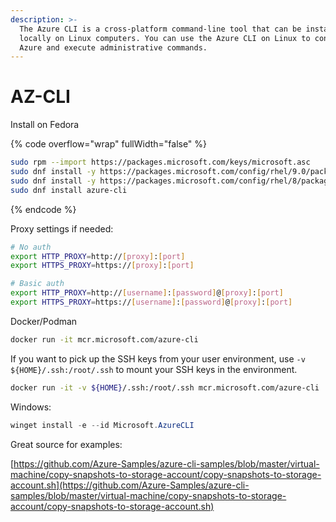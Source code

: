 ```yaml
---
description: >-
  The Azure CLI is a cross-platform command-line tool that can be installed
  locally on Linux computers. You can use the Azure CLI on Linux to connect to
  Azure and execute administrative commands.
---
```


# AZ-CLI

Install on Fedora

{% code overflow="wrap" fullWidth="false" %}
```bash
sudo rpm --import https://packages.microsoft.com/keys/microsoft.asc
sudo dnf install -y https://packages.microsoft.com/config/rhel/9.0/packages-microsoft-prod.rpm
sudo dnf install -y https://packages.microsoft.com/config/rhel/8/packages-microsoft-prod.rpm
sudo dnf install azure-cli

```
{% endcode %}

Proxy settings if needed:

```bash
# No auth
export HTTP_PROXY=http://[proxy]:[port]
export HTTPS_PROXY=https://[proxy]:[port]

# Basic auth
export HTTP_PROXY=http://[username]:[password]@[proxy]:[port]
export HTTPS_PROXY=https://[username]:[password]@[proxy]:[port]
```

Docker/Podman

```bash
docker run -it mcr.microsoft.com/azure-cli
```

If you want to pick up the SSH keys from your user environment, use `-v ${HOME}/.ssh:/root/.ssh` to mount your SSH keys in the environment.

```bash
docker run -it -v ${HOME}/.ssh:/root/.ssh mcr.microsoft.com/azure-cli
```

Windows:

```powershell
winget install -e --id Microsoft.AzureCLI
```

Great source for examples:

[https://github.com/Azure-Samples/azure-cli-samples/blob/master/virtual-machine/copy-snapshots-to-storage-account/copy-snapshots-to-storage-account.sh](https://github.com/Azure-Samples/azure-cli-samples/blob/master/virtual-machine/copy-snapshots-to-storage-account/copy-snapshots-to-storage-account.sh)
